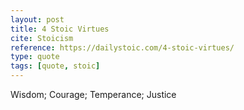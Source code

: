 ```yaml
---
layout: post
title: 4 Stoic Virtues
cite: Stoicism
reference: https://dailystoic.com/4-stoic-virtues/
type: quote
tags: [quote, stoic]
---
```


Wisdom; Courage; Temperance; Justice
